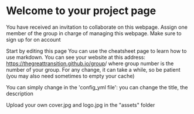 # Welcome to your project page

You have received an invitation to collaborate on this webpage.
Assign one member of the group in charge of managing this webpage.
Make sure to sign up for on account

Start by editing this page
You can use the cheatsheet page to learn how to use markdown.
You can see your website at this address: https://thegreattransition.github.io/group<group number>/ where group number is the number of your group.
For any change, it can take a while, so be patient (you may also need sometimes to empty your cache)

You can simply change in the 'config_yml file':
you can change the title, the description

Upload your own cover.jpg and logo.jpg in the "assets" folder
